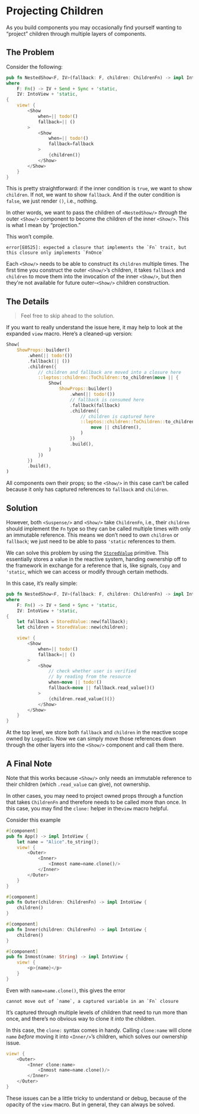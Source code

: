 # Projecting Children

As you build components you may occasionally find yourself wanting to “project” children through multiple layers of components.

## The Problem

Consider the following:

```rust
pub fn NestedShow<F, IV>(fallback: F, children: ChildrenFn) -> impl IntoView
where
    F: Fn() -> IV + Send + Sync + 'static,
    IV: IntoView + 'static,
{
    view! {
        <Show
            when=|| todo!()
            fallback=|| ()
        >
            <Show
                when=|| todo!()
                fallback=fallback
            >
                {children()}
            </Show>
        </Show>
    }
}
```

This is pretty straightforward: if the inner condition is `true`, we want to show `children`. If not, we want to show `fallback`. And if the outer condition is `false`, we just render `()`, i.e., nothing.

In other words, we want to pass the children of `<NestedShow/>` _through_ the outer `<Show/>` component to become the children of the inner `<Show/>`. This is what I mean by “projection.”

This won’t compile.

```
error[E0525]: expected a closure that implements the `Fn` trait, but this closure only implements `FnOnce`
```

Each `<Show/>` needs to be able to construct its `children` multiple times. The first time you construct the outer `<Show/>`’s children, it takes `fallback` and `children` to move them into the invocation of the inner `<Show/>`, but then they're not available for future outer-`<Show/>` children construction.

## The Details

> Feel free to skip ahead to the solution.

If you want to really understand the issue here, it may help to look at the expanded `view` macro. Here’s a cleaned-up version:

```rust
Show(
    ShowProps::builder()
        .when(|| todo!())
        .fallback(|| ())
        .children({
            // children and fallback are moved into a closure here
            ::leptos::children::ToChildren::to_children(move || {
                Show(
                    ShowProps::builder()
                        .when(|| todo!())
                        // fallback is consumed here
                        .fallback(fallback)
                        .children({
                            // children is captured here
                            ::leptos::children::ToChildren::to_children(
                                move || children(),
                            )
                        })
                        .build(),
                )
            })
        })
        .build(),
)
```

All components own their props; so the `<Show/>` in this case can’t be called because it only has captured references to `fallback` and `children`.

## Solution

However, both `<Suspense/>` and `<Show/>` take `ChildrenFn`, i.e., their `children` should implement the `Fn` type so they can be called multiple times with only an immutable reference. This means we don’t need to own `children` or `fallback`; we just need to be able to pass `'static` references to them.

We can solve this problem by using the [`StoredValue`](https://docs.rs/leptos/latest/leptos/fn.store_value.html) primitive. This essentially stores a value in the reactive system, handing ownership off to the framework in exchange for a reference that is, like signals, `Copy` and `'static`, which we can access or modify through certain methods.

In this case, it’s really simple:

```rust
pub fn NestedShow<F, IV>(fallback: F, children: ChildrenFn) -> impl IntoView
where
    F: Fn() -> IV + Send + Sync + 'static,
    IV: IntoView + 'static,
{
    let fallback = StoredValue::new(fallback);
    let children = StoredValue::new(children);

    view! {
        <Show
            when=|| todo!()
            fallback=|| ()
        >
            <Show
                // check whether user is verified
                // by reading from the resource
                when=move || todo!()
                fallback=move || fallback.read_value()()
            >
                {children.read_value()()}
            </Show>
        </Show>
    }
}
```

At the top level, we store both `fallback` and `children` in the reactive scope owned by `LoggedIn`. Now we can simply move those references down through the other layers into the `<Show/>` component and call them there.

## A Final Note

Note that this works because `<Show/>` only needs an immutable reference to their children (which `.read_value` can give), not ownership.

In other cases, you may need to project owned props through a function that takes `ChildrenFn` and therefore needs to be called more than once. In this case, you may find the `clone:` helper in the`view` macro helpful.

Consider this example

```rust
#[component]
pub fn App() -> impl IntoView {
    let name = "Alice".to_string();
    view! {
        <Outer>
            <Inner>
                <Inmost name=name.clone()/>
            </Inner>
        </Outer>
    }
}

#[component]
pub fn Outer(children: ChildrenFn) -> impl IntoView {
    children()
}

#[component]
pub fn Inner(children: ChildrenFn) -> impl IntoView {
    children()
}

#[component]
pub fn Inmost(name: String) -> impl IntoView {
    view! {
        <p>{name}</p>
    }
}
```

Even with `name=name.clone()`, this gives the error

```
cannot move out of `name`, a captured variable in an `Fn` closure
```

It’s captured through multiple levels of children that need to run more than once, and there’s no obvious way to clone it _into_ the children.

In this case, the `clone:` syntax comes in handy. Calling `clone:name` will clone `name` _before_ moving it into `<Inner/>`’s children, which solves our ownership issue.

```rust
view! {
	<Outer>
		<Inner clone:name>
			<Inmost name=name.clone()/>
		</Inner>
	</Outer>
}
```

These issues can be a little tricky to understand or debug, because of the opacity of the `view` macro. But in general, they can always be solved.
